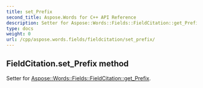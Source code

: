 ```yaml
---
title: set_Prefix
second_title: Aspose.Words for C++ API Reference
description: Setter for Aspose::Words::Fields::FieldCitation::get_Prefix. 
type: docs
weight: 0
url: /cpp/aspose.words.fields/fieldcitation/set_prefix/
---
```

## FieldCitation.set_Prefix method


Setter for [Aspose::Words::Fields::FieldCitation::get_Prefix](./get_prefix/).

